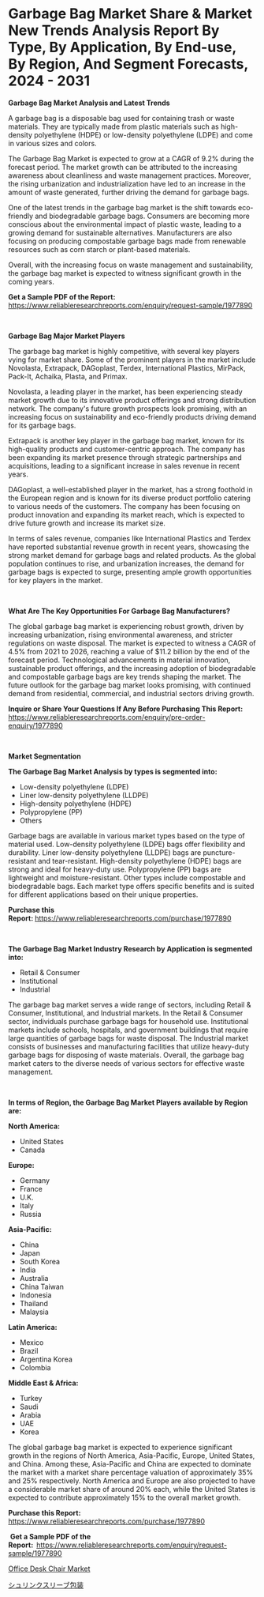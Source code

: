 <p><h1>Garbage Bag Market Share & Market New Trends Analysis Report By Type, By Application, By End-use, By Region, And Segment Forecasts, 2024 - 2031</h1></p><p><strong>Garbage Bag Market Analysis and Latest Trends</strong></p>
<p><p>A garbage bag is a disposable bag used for containing trash or waste materials. They are typically made from plastic materials such as high-density polyethylene (HDPE) or low-density polyethylene (LDPE) and come in various sizes and colors.</p><p>The Garbage Bag Market is expected to grow at a CAGR of 9.2% during the forecast period. The market growth can be attributed to the increasing awareness about cleanliness and waste management practices. Moreover, the rising urbanization and industrialization have led to an increase in the amount of waste generated, further driving the demand for garbage bags.</p><p>One of the latest trends in the garbage bag market is the shift towards eco-friendly and biodegradable garbage bags. Consumers are becoming more conscious about the environmental impact of plastic waste, leading to a growing demand for sustainable alternatives. Manufacturers are also focusing on producing compostable garbage bags made from renewable resources such as corn starch or plant-based materials.</p><p>Overall, with the increasing focus on waste management and sustainability, the garbage bag market is expected to witness significant growth in the coming years.</p></p>
<p><strong>Get a Sample PDF of the Report:&nbsp;</strong> <a href="https://www.reliableresearchreports.com/enquiry/request-sample/1977890">https://www.reliableresearchreports.com/enquiry/request-sample/1977890</a></p>
<p>&nbsp;</p>
<p><strong>Garbage Bag Major Market Players</strong></p>
<p><p>The garbage bag market is highly competitive, with several key players vying for market share. Some of the prominent players in the market include Novolasta, Extrapack, DAGoplast, Terdex, International Plastics, MirPack, Pack-It, Achaika, Plasta, and Primax.</p><p>Novolasta, a leading player in the market, has been experiencing steady market growth due to its innovative product offerings and strong distribution network. The company's future growth prospects look promising, with an increasing focus on sustainability and eco-friendly products driving demand for its garbage bags.</p><p>Extrapack is another key player in the garbage bag market, known for its high-quality products and customer-centric approach. The company has been expanding its market presence through strategic partnerships and acquisitions, leading to a significant increase in sales revenue in recent years.</p><p>DAGoplast, a well-established player in the market, has a strong foothold in the European region and is known for its diverse product portfolio catering to various needs of the customers. The company has been focusing on product innovation and expanding its market reach, which is expected to drive future growth and increase its market size.</p><p>In terms of sales revenue, companies like International Plastics and Terdex have reported substantial revenue growth in recent years, showcasing the strong market demand for garbage bags and related products. As the global population continues to rise, and urbanization increases, the demand for garbage bags is expected to surge, presenting ample growth opportunities for key players in the market.</p></p>
<p>&nbsp;</p>
<p><strong>What Are The Key Opportunities For Garbage Bag Manufacturers?</strong></p>
<p><p>The global garbage bag market is experiencing robust growth, driven by increasing urbanization, rising environmental awareness, and stricter regulations on waste disposal. The market is expected to witness a CAGR of 4.5% from 2021 to 2026, reaching a value of $11.2 billion by the end of the forecast period. Technological advancements in material innovation, sustainable product offerings, and the increasing adoption of biodegradable and compostable garbage bags are key trends shaping the market. The future outlook for the garbage bag market looks promising, with continued demand from residential, commercial, and industrial sectors driving growth.</p></p>
<p><strong>Inquire or Share Your Questions If Any Before Purchasing This Report:</strong> <a href="https://www.reliableresearchreports.com/enquiry/pre-order-enquiry/1977890">https://www.reliableresearchreports.com/enquiry/pre-order-enquiry/1977890</a></p>
<p>&nbsp;</p>
<p><strong>Market Segmentation</strong></p>
<p><strong>The Garbage Bag Market Analysis by types is segmented into:</strong></p>
<p><ul><li>Low-density polyethylene (LDPE)</li><li>Liner low-density polyethylene (LLDPE)</li><li>High-density polyethylene (HDPE)</li><li>Polypropylene (PP)</li><li>Others</li></ul></p>
<p><p>Garbage bags are available in various market types based on the type of material used. Low-density polyethylene (LDPE) bags offer flexibility and durability. Liner low-density polyethylene (LLDPE) bags are puncture-resistant and tear-resistant. High-density polyethylene (HDPE) bags are strong and ideal for heavy-duty use. Polypropylene (PP) bags are lightweight and moisture-resistant. Other types include compostable and biodegradable bags. Each market type offers specific benefits and is suited for different applications based on their unique properties.</p></p>
<p><strong>Purchase this Report:&nbsp;</strong><a href="https://www.reliableresearchreports.com/purchase/1977890">https://www.reliableresearchreports.com/purchase/1977890</a></p>
<p>&nbsp;</p>
<p><strong>The Garbage Bag Market Industry Research by Application is segmented into:</strong></p>
<p><ul><li>Retail & Consumer</li><li>Institutional</li><li>Industrial</li></ul></p>
<p><p>The garbage bag market serves a wide range of sectors, including Retail & Consumer, Institutional, and Industrial markets. In the Retail & Consumer sector, individuals purchase garbage bags for household use. Institutional markets include schools, hospitals, and government buildings that require large quantities of garbage bags for waste disposal. The Industrial market consists of businesses and manufacturing facilities that utilize heavy-duty garbage bags for disposing of waste materials. Overall, the garbage bag market caters to the diverse needs of various sectors for effective waste management.</p></p>
<p>&nbsp;</p>
<p><strong>In terms of Region, the Garbage Bag Market Players available by Region are:</strong></p>
<p>
    <p> <strong> North America: </strong>
        <ul>
            <li>United States</li>
            <li>Canada</li>
        </ul>
        </p> 
    <p> <strong> Europe: </strong>
        <ul>
            <li>Germany</li>
            <li>France</li>
            <li>U.K.</li>
            <li>Italy</li>
            <li>Russia</li>
        </ul>
        </p> 
    <p> <strong> Asia-Pacific: </strong>
        <ul>
            <li>China</li>
            <li>Japan</li>
            <li>South Korea</li>
            <li>India</li>
            <li>Australia</li>
            <li>China Taiwan</li>
            <li>Indonesia</li>
            <li>Thailand</li>
            <li>Malaysia</li>
        </ul>
        </p> 
    <p> <strong> Latin America: </strong>
        <ul>
            <li>Mexico</li>
            <li>Brazil</li>
            <li>Argentina Korea</li>
            <li>Colombia</li>
        </ul>
        </p> 
    <p> <strong> Middle East & Africa: </strong>
        <ul>
            <li>Turkey</li>
            <li>Saudi</li>
            <li>Arabia</li>
            <li>UAE</li>
            <li>Korea</li>
        </ul>
    </p>
    </p>
<p><p>The global garbage bag market is expected to experience significant growth in the regions of North America, Asia-Pacific, Europe, United States, and China. Among these, Asia-Pacific and China are expected to dominate the market with a market share percentage valuation of approximately 35% and 25% respectively. North America and Europe are also projected to have a considerable market share of around 20% each, while the United States is expected to contribute approximately 15% to the overall market growth.</p></p>
<p><strong>Purchase this Report: </strong><a href="https://www.reliableresearchreports.com/purchase/1977890">https://www.reliableresearchreports.com/purchase/1977890</a></p>
<p>&nbsp;<strong>Get a Sample PDF of the Report:&nbsp;&nbsp;</strong><a href="https://www.reliableresearchreports.com/enquiry/request-sample/1977890">https://www.reliableresearchreports.com/enquiry/request-sample/1977890</a></p>
<p><strong></strong></p>
<p><p><a href="https://github.com/nathandecarvalho/Market-Research-Report-List-2/blob/main/office-desk-chair-market.md">Office Desk Chair Market</a></p><p><a href="https://github.com/oqoeusbvpadwjs08/Market-Research-Report-List-1/blob/main/50258674900.md">シュリンクスリーブ包装</a></p></p>